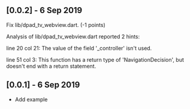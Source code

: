 ## [0.0.2] - 6 Sep 2019

Fix lib/dpad_tv_webview.dart. (-1 points)

Analysis of lib/dpad_tv_webview.dart reported 2 hints:

line 20 col 21: The value of the field '_controller' isn't used.

line 51 col 3: This function has a return type of 'NavigationDecision', 
but doesn't end with a return statement.

## [0.0.1] - 6 Sep 2019

* Add example

